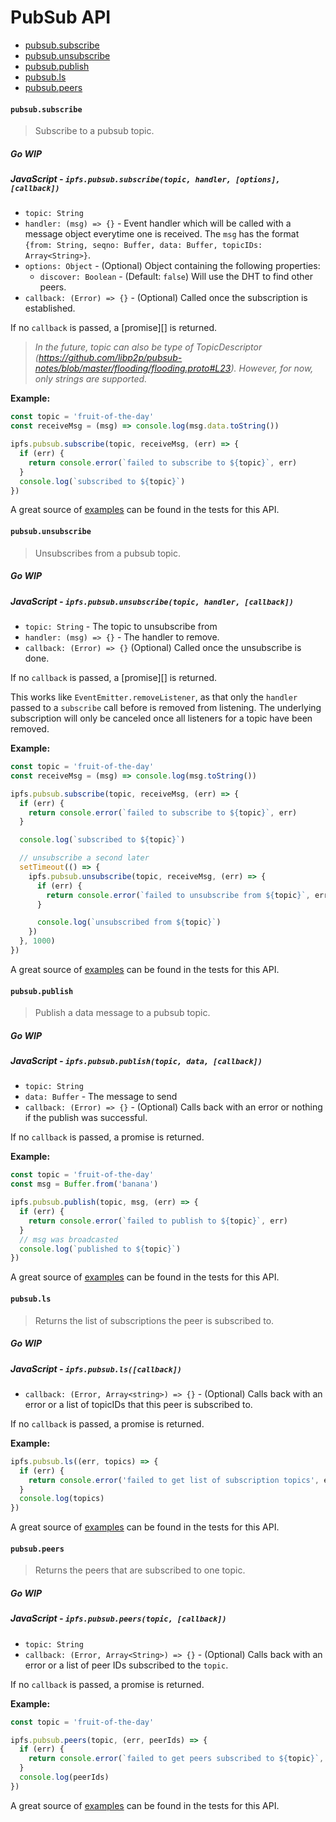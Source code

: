 # PubSub API

* [pubsub.subscribe](#pubsubsubscribe)
* [pubsub.unsubscribe](#pubsubunsubscribe)
* [pubsub.publish](#pubsubpublish)
* [pubsub.ls](#pubsubls)
* [pubsub.peers](#pubsubpeers)

#### `pubsub.subscribe`

> Subscribe to a pubsub topic.

##### Go **WIP**

##### JavaScript - `ipfs.pubsub.subscribe(topic, handler, [options], [callback])`

- `topic: String`
- `handler: (msg) => {}` - Event handler which will be called with a message object everytime one is received. The `msg` has the format `{from: String, seqno: Buffer, data: Buffer, topicIDs: Array<String>}`.
- `options: Object` - (Optional) Object containing the following properties:
  - `discover: Boolean` - (Default: `false`) Will use the DHT to find other peers.
- `callback: (Error) => {}` - (Optional) Called once the subscription is established.

If no `callback` is passed, a [promise][] is returned.

> _In the future, topic can also be type of TopicDescriptor (https://github.com/libp2p/pubsub-notes/blob/master/flooding/flooding.proto#L23). However, for now, only strings are supported._

**Example:**

```JavaScript
const topic = 'fruit-of-the-day'
const receiveMsg = (msg) => console.log(msg.data.toString())

ipfs.pubsub.subscribe(topic, receiveMsg, (err) => {
  if (err) {
    return console.error(`failed to subscribe to ${topic}`, err)
  }
  console.log(`subscribed to ${topic}`)
})
```

A great source of [examples][] can be found in the tests for this API.

#### `pubsub.unsubscribe`

> Unsubscribes from a pubsub topic.

##### Go **WIP**

##### JavaScript - `ipfs.pubsub.unsubscribe(topic, handler, [callback])`

- `topic: String` - The topic to unsubscribe from
- `handler: (msg) => {}` - The handler to remove.
- `callback: (Error) => {}` (Optional) Called once the unsubscribe is done.

If no `callback` is passed, a [promise][] is returned.

This works like `EventEmitter.removeListener`, as that only the `handler` passed to a `subscribe` call before is removed from listening. The underlying subscription will only be canceled once all listeners for a topic have been removed.

**Example:**

```JavaScript
const topic = 'fruit-of-the-day'
const receiveMsg = (msg) => console.log(msg.toString())

ipfs.pubsub.subscribe(topic, receiveMsg, (err) => {
  if (err) {
    return console.error(`failed to subscribe to ${topic}`, err)
  }

  console.log(`subscribed to ${topic}`)

  // unsubscribe a second later
  setTimeout(() => {
    ipfs.pubsub.unsubscribe(topic, receiveMsg, (err) => {
      if (err) {
        return console.error(`failed to unsubscribe from ${topic}`, err)
      }

      console.log(`unsubscribed from ${topic}`)
    })
  }, 1000)
})
```

A great source of [examples][] can be found in the tests for this API.

#### `pubsub.publish`

> Publish a data message to a pubsub topic.

##### Go **WIP**

##### JavaScript - `ipfs.pubsub.publish(topic, data, [callback])`

- `topic: String`
- `data: Buffer` - The message to send
- `callback: (Error) => {}` - (Optional) Calls back with an error or nothing if the publish was successful.

If no `callback` is passed, a promise is returned.

**Example:**

```JavaScript
const topic = 'fruit-of-the-day'
const msg = Buffer.from('banana')

ipfs.pubsub.publish(topic, msg, (err) => {
  if (err) {
    return console.error(`failed to publish to ${topic}`, err)
  }
  // msg was broadcasted
  console.log(`published to ${topic}`)
})
```

A great source of [examples][] can be found in the tests for this API.

#### `pubsub.ls`

> Returns the list of subscriptions the peer is subscribed to.

##### Go **WIP**

##### JavaScript - `ipfs.pubsub.ls([callback])`

- `callback: (Error, Array<string>) => {}` - (Optional) Calls back with an error or a list of topicIDs that this peer is subscribed to.

If no `callback` is passed, a promise is returned.

**Example:**

```JavaScript
ipfs.pubsub.ls((err, topics) => {
  if (err) {
    return console.error('failed to get list of subscription topics', err)
  }
  console.log(topics)
})
```

A great source of [examples][] can be found in the tests for this API.

#### `pubsub.peers`

> Returns the peers that are subscribed to one topic.

##### Go **WIP**

##### JavaScript - `ipfs.pubsub.peers(topic, [callback])`

- `topic: String`
- `callback: (Error, Array<String>) => {}` - (Optional) Calls back with an error or a list of peer IDs subscribed to the `topic`.

If no `callback` is passed, a promise is returned.

**Example:**

```JavaScript
const topic = 'fruit-of-the-day'

ipfs.pubsub.peers(topic, (err, peerIds) => {
  if (err) {
    return console.error(`failed to get peers subscribed to ${topic}`, err)
  }
  console.log(peerIds)
})
```

A great source of [examples][] can be found in the tests for this API.

[examples]: https://github.com/ipfs/interface-ipfs-core/blob/master/js/src/pubsub
